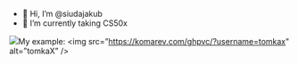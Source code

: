 - 👋 Hi, I’m @siudajakub
- 🌱 I’m currently taking CS50x


![](https://komarev.com/ghpvc/?username=your-github-username)My example:
<img src=”https://komarev.com/ghpvc/?username=tomkax" alt=”tomkaX” />

<!---
siudajakub/siudajakub is a ✨ special ✨ repository because its `README.md` (this file) appears on your GitHub profile.
You can click the Preview link to take a look at your changes.
--->
